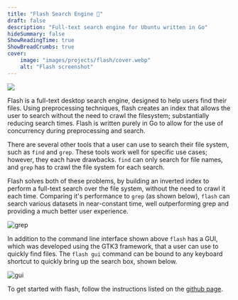 ```yaml
---
title: "Flash Search Engine 🔦"
draft: false
description: "Full-text search engine for Ubuntu written in Go"
hideSummary: false
ShowReadingTime: true
ShowBreadCrumbs: true
cover:
    image: "images/projects/flash/cover.webp"
    alt: "Flash screenshot"
---
```


<a href="https://github.com/Andy9oo/flash">
    <img id="github" style="margin: auto" src="https://img.shields.io/badge/GitHub-100000?style=for-the-badge&logo=github&logoColor=white" />
</a><br/>

Flash is a full-text desktop search engine, designed to help users find their files. Using preprocessing techniques, flash creates an index that allows the user to search without the need to crawl the filesystem; substantially reducing search times. Flash is written purely in Go to allow for the use of concurrency during preprocessing and search.

There are several other tools that a user can use to search their file system, such as `find` and `grep`. These tools work well for specific use cases; however, they each have drawbacks. `find` can only search for file names, and `grep` has to crawl the file system for each search.

Flash solves both of these problems, by building an inverted index to perform a full-text search over the file system, without the need to crawl it each time. Comparing it's performance to `grep` (as shown below), `flash` can search various datasets in near-constant time, well outperforming grep and providing a much better user experience. 

![grep](/images/projects/flash/grep.webp)

In addition to the command line interface shown above `flash` has a GUI, which was developed using the GTK3 framework, that a user can use to quickly find files. The `flash gui` command can be bound to any keyboard shortcut to quickly bring up the search box, shown below.

![gui](/images/projects/flash/results.webp)

To get started with flash, follow the instructions listed on the [github page](https://github.com/Andy9oo/flash).